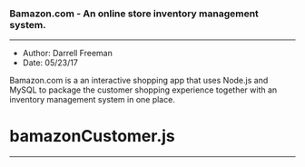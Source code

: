 ### Bamazon.com - An online store inventory management system.
***
- Author:  Darrell Freeman
- Date:  05/23/17

Bamazon.com is a an interactive shopping app that uses Node.js and MySQL to package the customer shopping experience together with an inventory management system in one place.

# bamazonCustomer.js
***
